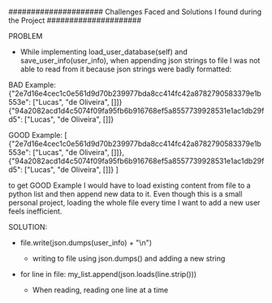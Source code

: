 ##################### Challenges Faced and Solutions I found during the Project #####################

PROBLEM 
- While implementing load_user_database(self) and save_user_info(user_info), when appending json strings to file I was not able 
to read from it because json strings were badly formatted:

BAD Example: 
 {"2e7d16e4cec1c0e561d9d70b239977bda8cc414fc42a8782790583379e1b553e": ["Lucas", "de Oliveira", []]}{"94a2082acd1d4c5074f09fa95fb6b916768ef5a8557739928531e1ac1db29fd5": ["Lucas", "de Oliveira", []]}

GOOD Example:
[
    {"2e7d16e4cec1c0e561d9d70b239977bda8cc414fc42a8782790583379e1b553e": ["Lucas", "de Oliveira", []]},{"94a2082acd1d4c5074f09fa95fb6b916768ef5a8557739928531e1ac1db29fd5": ["Lucas", "de Oliveira", []]}
]

to get GOOD Example I would have to load existing content from file to a python list and then append new data to it. Even though this is a small personal project, loading the whole file every time I want to add a new user feels inefficient.

SOLUTION:
- file.write(json.dumps(user_info) + "\n")
    - writing to file using json.dumps() and adding a new string

-  for line in file:
                    my_list.append(json.loads(line.strip()))

    - When reading, reading one line at a time